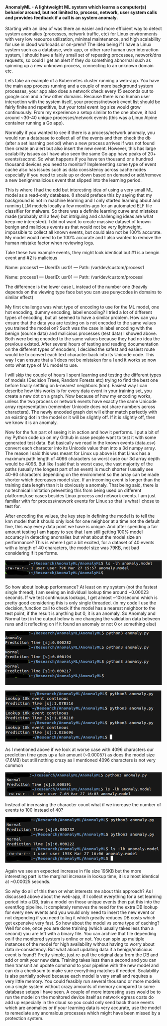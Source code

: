 #### AnomalyML - A lightweight ML system which learns a computer(s) behavior around, but not limited to, process, network, user system calls and provides feedback if a call is an system anomaly.

Starting with an idea of was there an easier and more efficient way to detect system anomalies (processes, network traffic, etc) for Linux environments with very low resource utilization, minimal maintenance, and high scalability for use in cloud workloads or on-prem? The idea being if I have a Linux system such as a database, web-app, or other rare human user interaction system, I should have a fairly small set of repeating processes, network/dns requests, so could I get an alert if they do something abnormal such as spinning up a new unknown process, connecting to an unknown domain etc. 

Lets take an example of a Kubernetes cluster running a web-app. You have the main app process running and a couple of more background system processes, your app also does a network check every 15 seconds out to google.com and a few other domains. Because there is no human user interaction with the system itself, your process/network event list should be fairly finite and repetitive, but your total event log size would grow continuously. From my experience a setup similar to the one above, it had around ~30-40 unique processes/network events (this was a Linux Alpine container running a Go app). 

Normally if you wanted to see if there is a process/network anomaly, you would run a database to collect all of the events and then check the db (after a set learning period) when a new process arrives if was not found then create an alert but also insert the new event. However, this has large scalability issues as I have also seen the same Go app have peaks of 20+ events/second. So what happens if you have ten thousand or a hundred thousand devices you need to monitor? Implementing some type of event cache also has issues such as data consistency across cache nodes especially if you need to scale up or down based on demand or add/remove a new benign/malicious event that slipped into the learning period.

This is where I had the odd but interesting idea of using a very small ML model as a read-only database. (I should preface this by saying that my background is not in machine learning and I only started learning about and running LLM models locally a few months ago for an automated ELF file classifier for malware. So there was a definite learning curve and mistakes made (probably still a few) but intriguing and challenging ideas are what keep me interested). I did not want to create massive dataset of known benign and malicious events as that would not be very lightweight, impossible to collect all known events, but could also not be 100% accurate. My model would need to be 100% accurate and I also wanted to remove the human mistake factor when reviewing logs. 

Take these two example events, they might look identical but #1 is a bengin event and #2 is malicious 

Name: process1 — UserID: usr01 — Path: /var/dev/custom/process1

Name: process1 — UserID: usr01 — Path: /var/dev/custom/processl

The difference is the lower case L instead of the number one (heavily depends on the viewing type face but you can use punycodes in domains to similar effect)

My first challenge was what type of encoding to use for the ML model, one hot encoding, dummy encoding, label encoding? I tried a lot of different types of encoding, but all seemed to have a similar problem. How can you ensure that the data you are testing on is not encoded to the same values you trained the model on? Such was the case in label encoding with the benign (source data) and malicious processes (test data) I showed above. Both were being encoded to the same values because they had no idea the previous existed. After several hours of testing and reading documentation on the different types of encoders, I decided the safest and easiest route would be to convert each text character back into its Unicode code. This way I can ensure that a 1 does not be mistaken for a l and it works so now onto what type of ML model to use.

I will skip the couple of hours I spent learning and testing the different types of models (Decision Trees, Random Forests etc) trying to find the best one before finally settling on k-nearest neighbors (knn). Easiest way I can describe how this works is for every data event in your training set, you create a new dot on a graph. Now because of how my encoding works, unless the two process or network events have exactly the same Unicode array representation (remember Unicode does not share numbers across characters). The newly encoded graph dot will either match perfectly with an existing dot in the model or it will be slightly off. If it is slightly off, then we know it is an anomaly. 

Now for the fun part of seeing it in action and how it performs. I put a bit of my Python code up on my Github in case people want to test it with some generated test data. But basically we read in the known events (data.csv) convert each character into its Unicode value then into a 3d numpy array. The reason I said this was meant for Linux up above is that Linux has a maximum path length of 4096 characters so worst case our 3d array depth would be 4096. But like I said that is worst case, the vast majority of the paths (usually the longest part of an event) is much shorter I usually see 40-80 characters depending on the environment so the array can be made shorter which decreases model size. If an incoming event is longer than the training data length than it is obviously a anomaly. That being said, there is no technical limitation preventing this from being used on different platforms/use cases besides Linux process and network events. I am just familiar with for process/network events for Linux so that is what I chose to test for. 

After encoding the values, the key step in defining the model is to tell the knn model that it should only look for one neighbor at a time not the default five, this way every data point we have is unique. And after spending a fair amount testing I am happy to see that I am still getting 100% model accuracy in detecting anomalies but what about the model size an performance? This is where I got a bit excited, for a dataset of 40 events with a length of 40 characters, the model size was 79KB, not bad considering if it performs.

![model size 1](https://github.com/recontech404/AnomalyML/blob/main/assets/model_size_01.PNG)

So how about lookup performance? At least on my system (not the fastest single thread), I am seeing an individual lookup time around ~0.00023 seconds. If we test continuous lookups, I get almost ~10k/second which is pretty good considering this is only single threaded. (in my code I use the decision_function call to check if the model has a nearest neighbor to the test point, if the result is anything but 0, it is an anomaly. So Anomaly and Normal text in the output below is me changing the validation data between runs and it reflecting on if it found an anomaly or not 0 or something else)

![model speed 1](https://github.com/recontech404/AnomalyML/blob/main/assets/model_speed_01.PNG)

![model 10k](https://github.com/recontech404/AnomalyML/blob/main/assets/model_speed_10k.PNG)

As I mentioned above if we look at worse case with 4096 characters our prediction time goes up a fair amount (~0.00057) as does the model size (7.6MB) but still nothing crazy as I mentioned 4096 characters is not very common

![model speed 2](https://github.com/recontech404/AnomalyML/blob/main/assets/model_speed_02.PNG)

Instead of increasing the character count what if we increase the number of events to 100 instead of 40?

![model speed 3](https://github.com/recontech404/AnomalyML/blob/main/assets/model_speed_03.PNG)

Again we see an expected increase in file size 195KB but the more interesting part is the marginal increase in lookup time, it is almost identical at ~0.00025 seconds.

So why do all of this then or what interests me about this approach? As I discussed above about the web-app, if I collect everything for a set learning period into a DB, train a model on those unique events then put this into the event/log pipeline. It completely removes the need for the extra DB lookup for every new events and you would only need to insert the new event or not depending if you need to log it which greatly reduces DB costs which get expensive very fast. So how about the model vs some type of caching? Well for one, once you are done training (which usually takes less than a second) you are left with a binary file. You can archive that file depending on if the monitored system is online or not. You can spin up multiple instances of the model for high availability without having to worry about data in-consistency. But what about updating data if a benign/malicious event is found? Pretty simple, just re-pull the original data from the DB and add or omit your new data. Training takes less than a second and you can then transmit an update command to your pipeline with the new model and can do a checksum to make sure everything matches if needed. Scalability is also partially solved because each model is very small and requires a very little memory. You could feasibly run several thousand or more models on a single system without crazy amounts of memory compared to some database setups I have seen. A couple of more interesting uses would be to run the model on the monitored device itself as network egress costs do add up especially in the cloud so you could only send back those events which are anomalies or if your learning data is very accurate, use the model to remediate any anomalous processes which might have been missed by a protection system. 
